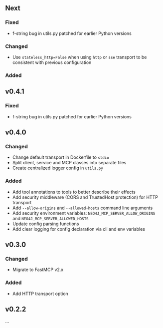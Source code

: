 ## Next

### Fixed
* f-string bug in utils.py patched for earlier Python versions

### Changed
* Use `stateless_http=False` when using `http` or `sse` transport to be consistent with previous configuration

### Added

## v0.4.1

### Fixed
* f-string bug in utils.py patched for earlier Python versions

## v0.4.0

### Changed
* Change default transport in Dockerfile to `stdio`
* Split client, service and MCP classes into separate files
* Create centralized logger config in `utils.py`

### Added
* Add tool annotations to tools to better describe their effects
* Add security middleware (CORS and TrustedHost protection) for HTTP transport
* Add `--allow-origins` and `--allowed-hosts` command line arguments
* Add security environment variables: `NEO4J_MCP_SERVER_ALLOW_ORIGINS` and `NEO4J_MCP_SERVER_ALLOWED_HOSTS`
* Update config parsing functions 
* Add clear logging for config declaration via cli and env variables

## v0.3.0

### Changed
* Migrate to FastMCP v2.x

### Added
* Add HTTP transport option

## v0.2.2
...